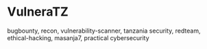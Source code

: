 # VulneraTZ
bugbounty, recon, vulnerability-scanner, tanzania security, redteam, ethical-hacking, masanja7, practical  cybersecurity

